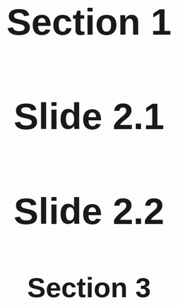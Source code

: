 <!DOCTYPE html>
<html lang="en">
<head>
<meta charset="UTF-8">
<meta name="viewport" content="width=device-width, initial-scale=1.0">
<title>FullPage.js Example</title>
<style>
  .section {
    text-align: center;
    font-size: 3em;
    font-family: arial;
  }
</style>
<link rel="stylesheet" href="https://cdnjs.cloudflare.com/ajax/libs/fullPage.js/3.1.2/fullpage.min.css">
</head>
<body>

<div id="fullpage">
  <div class="section"><h1>Section 1</h1></div>
  <div class="section">
    <div class="slide" data-anchor="slide1">
      <h1>Slide 2.1</h1>
    </div>
    <div class="slide" data-anchor="slide2">
      <h1>Slide 2.2</h1>
    </div>
  </div>
  <div class="section"> 
    <h2>Section 3</h2>
  </div>
</div>

<script src="https://cdnjs.cloudflare.com/ajax/libs/fullPage.js/3.1.2/fullpage.min.js"></script>
<script>
  new fullpage('#fullpage', {
    sectionsColor: ['yellow', 'orange', '#C0C0C0', '#ADD8E6'],
    
    // Get your license at https://alvarotrigo.com/fullPage/pricing/
    licenseKey: 'E55012B4-94AD436A-8FE96A39-676597A7'
  });
</script>

</body>
</html>
